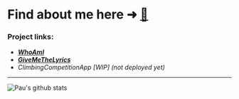 # Find about me here ➜ [🧑](https://pauabella.dev)

### Project links:
- ***[WhoAmI](https://pauabella.dev)***
- ***[GiveMeTheLyrics](https://pauabella.dev/GiveMeTheLyrics)***
- *ClimbingCompetitionApp [WIP] (not deployed yet)*

---

![Pau's github stats](https://github-readme-stats.vercel.app/api?username=PauAbellaMolina&show_icons=true&theme=onedark)
